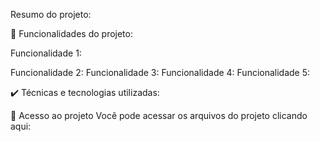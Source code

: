 Resumo do projeto:

🔨 Funcionalidades do projeto:

Funcionalidade 1:

Funcionalidade 2: Funcionalidade 3: Funcionalidade 4: Funcionalidade 5:

✔️ Técnicas e tecnologias utilizadas:

📁 Acesso ao projeto Você pode acessar os arquivos do projeto clicando aqui:

